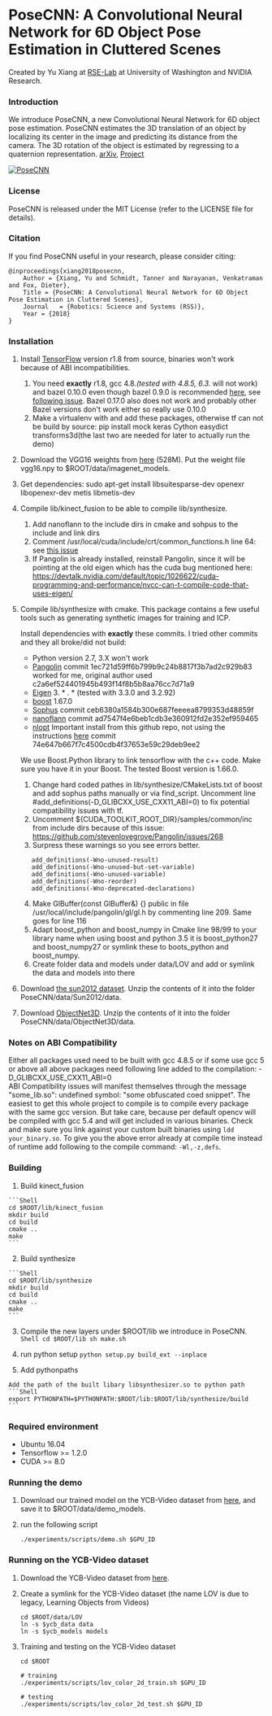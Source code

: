 # PoseCNN: A Convolutional Neural Network for 6D Object Pose Estimation in Cluttered Scenes

Created by Yu Xiang at [RSE-Lab](http://rse-lab.cs.washington.edu/) at University of Washington and NVIDIA Research.

### Introduction

We introduce PoseCNN, a new Convolutional Neural Network for 6D object pose estimation. PoseCNN estimates the 3D translation of an object by localizing its center in the image and predicting its distance from the camera. The 3D rotation of the object is estimated by regressing to a quaternion representation. [arXiv](https://arxiv.org/abs/1711.00199), [Project](https://rse-lab.cs.washington.edu/projects/posecnn/)

[![PoseCNN](http://yuxng.github.io/PoseCNN.png)](https://youtu.be/ih0cCTxO96Y)

### License

PoseCNN is released under the MIT License (refer to the LICENSE file for details).

### Citation

If you find PoseCNN useful in your research, please consider citing:

    @inproceedings{xiang2018posecnn,
        Author = {Xiang, Yu and Schmidt, Tanner and Narayanan, Venkatraman and Fox, Dieter},
        Title = {PoseCNN: A Convolutional Neural Network for 6D Object Pose Estimation in Cluttered Scenes},
        Journal   = {Robotics: Science and Systems (RSS)},
        Year = {2018}
    }

### Installation

1. Install [TensorFlow](https://www.tensorflow.org/get_started/os_setup) version r1.8 from source, binaries won't work 
because of ABI incompatibilities.
      1. You need **exactly** r1.8, gcc 4.8.*(tested with 4.8.5, 6.3.* will not work) and bazel 0.10.0 even though bazel 0.9.0 is recommended
       [here](https://www.tensorflow.org/install/source), see 
       [following issue](https://github.com/tensorflow/tensorflow/issues/22475). Bazel 0.17.0 also does not work and
       probably other Bazel versions don't work either so really use 0.10.0 
      2. Make a virtualenv with and add these packages, otherwise tf can not be build by source: pip install mock keras Cython easydict transforms3d(the last two are needed for later to actually run the demo)

2. Download the VGG16 weights from [here](https://drive.google.com/open?id=1UdmOKrr9t4IetMubX-y-Pcn7AVaWJ2bL) (528M). Put the weight file vgg16.npy to $ROOT/data/imagenet_models.

3. Get dependencies: sudo apt-get install libsuitesparse-dev openexr libopenexr-dev metis libmetis-dev

4. Compile lib/kinect_fusion to be able to compile lib/synthesize. 
    1. Add nanoflann to the include dirs in cmake and sohpus to the include and link dirs
    2. Comment /usr/local/cuda/include/crt/common_functions.h line 64: see [this issue](https://github.com/BVLC/caffe/issues/5994) 
    4. If Pangolin is already installed, reinstall Pangolin, since it will be pointing at the old eigen which has the cuda bug mentioned here: https://devtalk.nvidia.com/default/topic/1026622/cuda-programming-and-performance/nvcc-can-t-compile-code-that-uses-eigen/
    
5. Compile lib/synthesize with cmake. This package contains a few useful tools such as generating synthetic images for training and ICP.

   Install dependencies with **exactly** these commits. I tried other commits and they all broke/did not build:
   - Python version 2.7, 3.X won't work
   - [Pangolin](https://github.com/stevenlovegrove/Pangolin) commit 1ec721d59ff6b799b9c24b8817f3b7ad2c929b83 worked for me, original author used c2a6ef524401945b493f14f8b5b8aa76cc7d71a9
   - [Eigen](https://eigen.tuxfamily.org) 3. * . * (tested with 3.3.0 and 3.2.92)
   - [boost](https://www.boost.org/) 1.67.0
   - [Sophus](https://github.com/strasdat/Sophus) commit ceb6380a1584b300e687feeeea8799353d48859f
   - [nanoflann](https://github.com/jlblancoc/nanoflann) commit ad7547f4e6beb1cdb3e360912fd2e352ef959465
   - [nlopt](https://github.com/stevengj/nlopt) Important install from this github repo, not using the instructions [here](https://nlopt.readthedocs.io/en/latest/) commit 74e647b667f7c4500cdb4f37653e59c29deb9ee2
   
   We use Boost.Python library to link tensorflow with the c++ code. Make sure you have it in your Boost. The tested Boost version is 1.66.0.

   1. Change hard coded pathes in lib/synthesize/CMakeLists.txt of boost and add sophus paths manually or via find_script. Uncomment line #add_definitions(-D_GLIBCXX_USE_CXX11_ABI=0) to fix potential compatibility issues with tf.
   2. Uncomment ${CUDA_TOOLKIT_ROOT_DIR}/samples/common/inc from include dirs because of this issue: https://github.com/stevenlovegrove/Pangolin/issues/268
   3. Surpress these warnings so you see errors better.
   ```add_definitions(-Wno-sign-compare)
      add_definitions(-Wno-unused-result)
      add_definitions(-Wno-unused-but-set-variable)
      add_definitions(-Wno-unused-variable)
      add_definitions(-Wno-reorder)
      add_definitions(-Wno-deprecated-declarations)
   ```
   4. Make GlBuffer(const GlBuffer&) {} public in file /usr/local/include/pangolin/gl/gl.h by commenting line 209.
   Same goes for line 116
   5. Adapt boost_python and boost_numpy in Cmake line 98/99 to your library name when using boost and python 3.5 it is boost_python27 and boost_numpy27 or symlink these to boots_python and boost_numpy.
   6. Create folder data and models under data/LOV and add or symlink the data and models into there
   
6. Download [the sun2012 dataset][1]. Unzip the contents of it into the folder PoseCNN/data/Sun2012/data. 
7. Download [ObjectNet3D][2]. Unzip the contents of it into the folder PoseCNN/data/ObjectNet3D/data.

[1]: groups.csail.mit.edu/vision/SUN/releases/SUN2012.tar.gz
[2]: ftp://cs.stanford.edu/cs/cvgl/ObjectNet3D/ObjectNet3D_images.zip

### Notes on ABI Compatibility
Either all packages used need to be built with gcc 4.8.5 or if some use gcc 5 or above all above packages need following 
line added to the compilation: -D_GLIBCXX_USE_CXX11_ABI=0  
ABI Compatibility issues will manifest themselves through the message "some_lib.so": undefined symbol: "some obfuscated coed snippet".
The easiest to get this whole project to compile is to compile every package with the same gcc version. But take care, because
per default opencv will be compiled with gcc 5.4 and will get included in various binaries. Check and make sure you link
against your custom built binaries using `ldd your_binary.so`. To give you the above error already at compile time instead of runtime
add following to the compile command: `-Wl,-z,defs`. 
   
### Building
   1. Build kinect_fusion
   
    ```Shell
    cd $ROOT/lib/kinect_fusion
    mkdir build
    cd build
    cmake ..
    make
    ```
   2. Build synthesize
   
    ```Shell
    cd $ROOT/lib/synthesize
    mkdir build
    cd build
    cmake ..
    make
    ```
   3. Compile the new layers under $ROOT/lib we introduce in PoseCNN.
    ```Shell
    cd $ROOT/lib
    sh make.sh
    ```
   
   4. run python setup ```python setup.py build_ext --inplace```
   
   5. Add pythonpaths

    Add the path of the built libary libsynthesizer.so to python path
    ```Shell
    export PYTHONPATH=$PYTHONPATH:$ROOT/lib:$ROOT/lib/synthesize/build
    ```

### Required environment
- Ubuntu 16.04
- Tensorflow >= 1.2.0
- CUDA >= 8.0

### Running the demo
1. Download our trained model on the YCB-Video dataset from [here](https://drive.google.com/file/d/1UNJ56Za6--bHGgD3lbteZtXLC2E-liWz/view?usp=sharing), and save it to $ROOT/data/demo_models.

2. run the following script
    ```Shell
    ./experiments/scripts/demo.sh $GPU_ID
    ```

### Running on the YCB-Video dataset
1. Download the YCB-Video dataset from [here](https://rse-lab.cs.washington.edu/projects/posecnn/).

2. Create a symlink for the YCB-Video dataset (the name LOV is due to legacy, Learning Objects from Videos)
    ```Shell
    cd $ROOT/data/LOV
    ln -s $ycb_data data
    ln -s $ycb_models models
    ```

3. Training and testing on the YCB-Video dataset
    ```Shell
    cd $ROOT

    # training
    ./experiments/scripts/lov_color_2d_train.sh $GPU_ID

    # testing
    ./experiments/scripts/lov_color_2d_test.sh $GPU_ID

    ```

